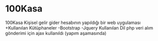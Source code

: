 # 100Kasa
100Kasa
Kişisel gelir gider hesabının yapıldığı bir web uygulaması
  +Kullanılan Kütüphaneler
    -Bootstrap
    -Jquery
Kullanılan Dil php
veri alım gönderimi için ajax kullanıldı
(yapım aşamasında)
